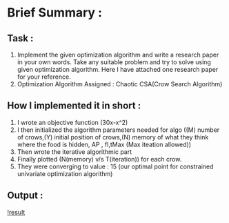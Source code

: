 # Brief Summary :

## Task :

1. Implement the given optimization algorithm and write a research paper in your own words. Take any suitable problem and try to solve using given optimization algorithm. Here I have attached one research paper for your reference.
2. Optimization Algorithm Assigned : Chaotic CSA(Crow Search Algorithm)

## How I implemented it in short :

1) I wrote an objective function (30x-x^2) 
2) I then initialized the algorithm parameters needed for algo ((M) number of crows,(Y) initial position of crows,(N) memory of  what they think where the food is hidden, AP , fl,tMax (Max iteation allowed)) 
3) Then wrote the iterative algorithmic part
4) Finally plotted  (N(memory) v/s T(iteration)) for each crow.
5) They were converging to value : 15 (our optimal point for constrained univariate optimization algorithm)

## Output :

[!result](https://github.com/Yashprime1/IIIT-DHARWAD-Optimization-Techniques-Project-By-Dr.-Utkarsh-Khaire/new/main/Project-1/result.png?raw=true)

